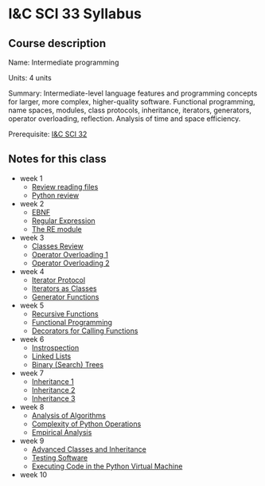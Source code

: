 # I&C SCI 33 Syllabus

## Course description

Name: Intermediate programming

Units: 4 units

Summary: Intermediate-level language features and programming concepts for larger, more complex, higher-quality software. Functional programming, name spaces, modules, class protocols, inheritance, iterators, generators, operator overloading, reflection. Analysis of time and space efficiency.

Prerequisite: [I&C SCI 32](../../winter-2020/ics-32/syllabus.md)

## Notes for this class

- week 1
	- [Review reading files](./week1/review-reading-files.md)
	- [Python review](./week1/python-review.md)
- week 2
	- [EBNF](./week2/ebnf.md)
	- [Regular Expression](regular-expressions.md)
	- [The RE module](./week2/the-re-module.md)
- week 3
	- [Classes Review](./week3/classes-review.md)
	- [Operator Overloading 1](./week3/operator-overloading-1.md)
	- [Operator Overloading 2](./week3/operator-overloading-2.md)
- week 4
	- [Iterator Protocol](./week4/iterator-protocol.md)
	- [Iterators as Classes](./week4/iterators-via-classes.md)
	- [Generator Functions](./week4/generators.md)
- week 5
	- [Recursive Functions](./week5/recursive-functions.md)
	- [Functional Programming](./week5/functional-programming.md)
	- [Decorators for Calling Functions](./week5/decorators-for-calling-functions.md)
- week 6
	- [Instrospection](./week6/instrospection.md)
	- [Linked Lists](./week6/linked-lists.md)
	- [Binary (Search) Trees](./week6/binary-trees.md)
- week 7
	- [Inheritance 1](./week7/inheritance-1.md)
	- [Inheritance 2](./week7/inheritance-2.md)
	- [Inheritance 3](./week7/inheritance-3.md)
- week 8
	- [Analysis of Algorithms](./wekk8/analysis-of-algorithms.md)
	- [Complexity of Python Operations](./week8/complexity-of-python-operations.md)
	- [Empirical Analysis](./week8/empirical-analysis.md)
- week 9
    - [Advanced Classes and Inheritance](./week9/advanced-classes-and-inheritance.md)
    - [Testing Software](./week9/testing-software.md)
    - [Executing Code in the Python Virtual Machine](./week9/executing-code-on-the-pvm.md)
- week 10
